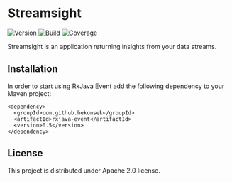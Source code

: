 # Streamsight

[![Version](https://img.shields.io/badge/RxJava%20Event-0.5-blue.svg)](https://github.com/hekonsek/rxjava-event/releases)
[![Build](https://api.travis-ci.org/hekonsek/rxjava-event.svg)](https://travis-ci.org/hekonsek/rxjava-event)
[![Coverage](https://sonarcloud.io/api/badges/measure?key=com.github.hekonsek%3Arxjava-event&metric=coverage)](https://sonarcloud.io/component_measures?id=com.github.hekonsek%3Arxjava-event&metric=coverage)

Streamsight is an application returning insights from your data streams.

## Installation

In order to start using RxJava Event add the following dependency to your Maven project:

    <dependency>
      <groupId>com.github.hekonsek</groupId>
      <artifactId>rxjava-event</artifactId>
      <version>0.5</version>
    </dependency>

## License

This project is distributed under Apache 2.0 license.